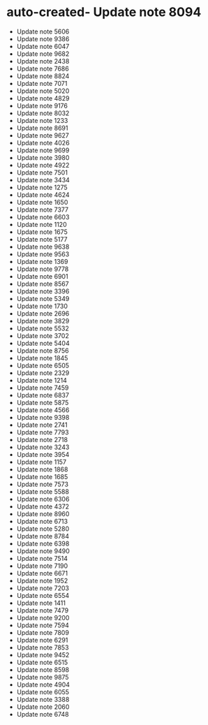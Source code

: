 # auto-created- Update note 8094
- Update note 5606
- Update note 9386
- Update note 6047
- Update note 9682
- Update note 2438
- Update note 7686
- Update note 8824
- Update note 7071
- Update note 5020
- Update note 4829
- Update note 9176
- Update note 8032
- Update note 1233
- Update note 8691
- Update note 9627
- Update note 4026
- Update note 9699
- Update note 3980
- Update note 4922
- Update note 7501
- Update note 3434
- Update note 1275
- Update note 4624
- Update note 1650
- Update note 7377
- Update note 6603
- Update note 1120
- Update note 1675
- Update note 5177
- Update note 9638
- Update note 9563
- Update note 1369
- Update note 9778
- Update note 6901
- Update note 8567
- Update note 3396
- Update note 5349
- Update note 1730
- Update note 2696
- Update note 3829
- Update note 5532
- Update note 3702
- Update note 5404
- Update note 8756
- Update note 1845
- Update note 6505
- Update note 2329
- Update note 1214
- Update note 7459
- Update note 6837
- Update note 5875
- Update note 4566
- Update note 9398
- Update note 2741
- Update note 7793
- Update note 2718
- Update note 3243
- Update note 3954
- Update note 1157
- Update note 1868
- Update note 1685
- Update note 7573
- Update note 5588
- Update note 6306
- Update note 4372
- Update note 8960
- Update note 6713
- Update note 5280
- Update note 8784
- Update note 6398
- Update note 9490
- Update note 7514
- Update note 7190
- Update note 6671
- Update note 1952
- Update note 7203
- Update note 6554
- Update note 1411
- Update note 7479
- Update note 9200
- Update note 7594
- Update note 7809
- Update note 6291
- Update note 7853
- Update note 9452
- Update note 6515
- Update note 8598
- Update note 9875
- Update note 4904
- Update note 6055
- Update note 3388
- Update note 2060
- Update note 6748
